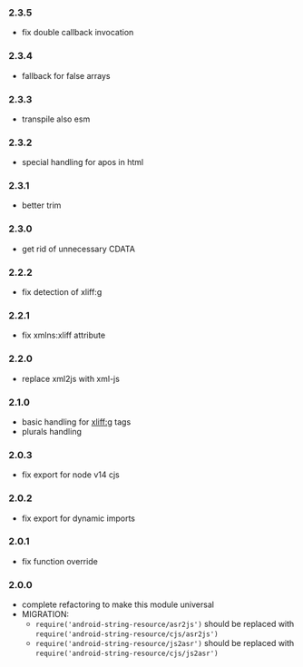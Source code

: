 ### 2.3.5

- fix double callback invocation

### 2.3.4

- fallback for false arrays

### 2.3.3

- transpile also esm

### 2.3.2

- special handling for apos in html

### 2.3.1

- better trim

### 2.3.0

- get rid of unnecessary CDATA

### 2.2.2

- fix detection of xliff:g

### 2.2.1

- fix xmlns:xliff attribute

### 2.2.0

- replace xml2js with xml-js

### 2.1.0

- basic handling for <xliff:g> tags
- plurals handling

### 2.0.3

- fix export for node v14 cjs

### 2.0.2

- fix export for dynamic imports

### 2.0.1

- fix function override

### 2.0.0

- complete refactoring to make this module universal
- MIGRATION:
    - `require('android-string-resource/asr2js')` should be replaced with `require('android-string-resource/cjs/asr2js')`
    - `require('android-string-resource/js2asr')` should be replaced with `require('android-string-resource/cjs/js2asr')`
